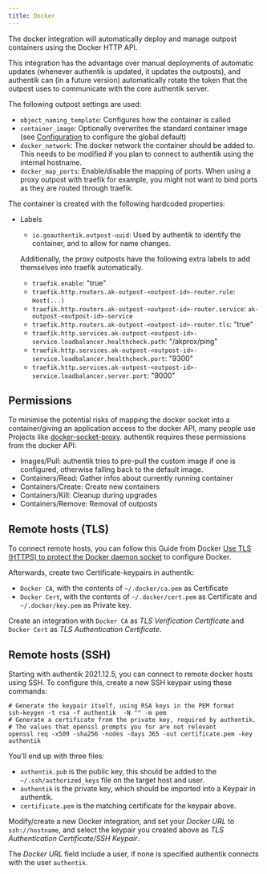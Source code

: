 ```yaml
---
title: Docker
---
```


The docker integration will automatically deploy and manage outpost containers using the Docker HTTP API.

This integration has the advantage over manual deployments of automatic updates (whenever authentik is updated, it updates the outposts), and authentik can (in a future version) automatically rotate the token that the outpost uses to communicate with the core authentik server.

The following outpost settings are used:

- `object_naming_template`: Configures how the container is called
- `container_image`: Optionally overwrites the standard container image (see [Configuration](../../installation/configuration.md) to configure the global default)
- `docker_network`: The docker network the container should be added to. This needs to be modified if you plan to connect to authentik using the internal hostname.
- `docker_map_ports`: Enable/disable the mapping of ports. When using a proxy outpost with traefik for example, you might not want to bind ports as they are routed through traefik.

The container is created with the following hardcoded properties:

- Labels

    - `io.goauthentik.outpost-uuid`: Used by authentik to identify the container, and to allow for name changes.

    Additionally, the proxy outposts have the following extra labels to add themselves into traefik automatically.

    - `traefik.enable`: "true"
    - `traefik.http.routers.ak-outpost-<outpost-id>-router.rule`: `Host(...)`
    - `traefik.http.routers.ak-outpost-<outpost-id>-router.service`: `ak-outpost-<outpost-id>-service`
    - `traefik.http.routers.ak-outpost-<outpost-id>-router.tls`: "true"
    - `traefik.http.services.ak-outpost-<outpost-id>-service.loadbalancer.healthcheck.path`: "/akprox/ping"
    - `traefik.http.services.ak-outpost-<outpost-id>-service.loadbalancer.healthcheck.port`: "9300"
    - `traefik.http.services.ak-outpost-<outpost-id>-service.loadbalancer.server.port`: "9000"

## Permissions

To minimise the potential risks of mapping the docker socket into a container/giving an application access to the docker API, many people use Projects like [docker-socket-proxy](https://github.com/Tecnativa/docker-socket-proxy). authentik requires these permissions from the docker API:

- Images/Pull: authentik tries to pre-pull the custom image if one is configured, otherwise falling back to the default image.
- Containers/Read: Gather infos about currently running container
- Containers/Create: Create new containers
- Containers/Kill: Cleanup during upgrades
- Containers/Remove: Removal of outposts

## Remote hosts (TLS)

To connect remote hosts, you can follow this Guide from Docker [Use TLS (HTTPS) to protect the Docker daemon socket](https://docs.docker.com/engine/security/protect-access/#use-tls-https-to-protect-the-docker-daemon-socket) to configure Docker.

Afterwards, create two Certificate-keypairs in authentik:

- `Docker CA`, with the contents of `~/.docker/ca.pem` as Certificate
- `Docker Cert`, with the contents of `~/.docker/cert.pem` as Certificate and `~/.docker/key.pem` as Private key.

Create an integration with `Docker CA` as *TLS Verification Certificate* and `Docker Cert` as *TLS Authentication Certificate*.

## Remote hosts (SSH)

Starting with authentik 2021.12.5, you can connect to remote docker hosts using SSH. To configure this, create a new SSH keypair using these commands:

```
# Generate the keypair itself, using RSA keys in the PEM format
ssh-keygen -t rsa -f authentik  -N "" -m pem
# Generate a certificate from the private key, required by authentik.
# The values that openssl prompts you for are not relevant
openssl req -x509 -sha256 -nodes -days 365 -out certificate.pem -key authentik
```

You'll end up with three files:

- `authentik.pub` is the public key, this should be added to the `~/.ssh/authorized_keys` file on the target host and user.
- `authentik` is the private key, which should be imported into a Keypair in authentik.
- `certificate.pem` is the matching certificate for the keypair above.

Modify/create a new Docker integration, and set your *Docker URL* to `ssh://hostname`, and select the keypair you created above as *TLS Authentication Certificate/SSH Keypair*.

The *Docker URL* field include a user, if none is specified authentik connects with the user `authentik`.
